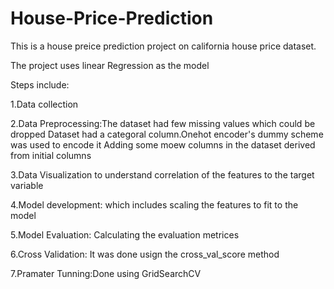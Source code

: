 # House-Price-Prediction
This is a house preice prediction project on california house price dataset.

The project uses linear Regression as the model

Steps include:

1.Data collection

2.Data Preprocessing:The dataset had few missing values which could be dropped Dataset had a categoral column.Onehot encoder's dummy scheme was used to encode it Adding some moew columns in the dataset derived from initial columns

3.Data Visualization to understand correlation of the features to the target variable

4.Model development: which includes scaling the features to fit to the model

5.Model Evaluation: Calculating the evaluation metrices

6.Cross Validation: It was done usign the cross_val_score method

7.Pramater Tunning:Done using GridSearchCV

